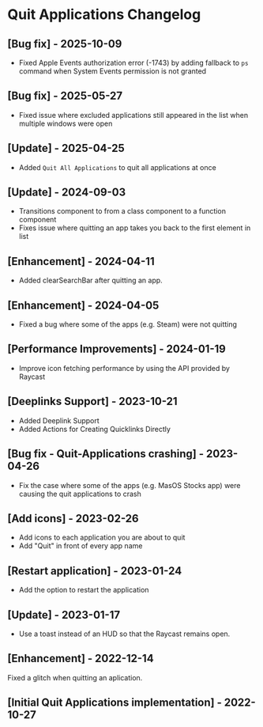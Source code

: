 # Quit Applications Changelog

## [Bug fix] - 2025-10-09

- Fixed Apple Events authorization error (-1743) by adding fallback to `ps` command when System Events permission is not granted

## [Bug fix] - 2025-05-27

- Fixed issue where excluded applications still appeared in the list when multiple windows were open

## [Update] - 2025-04-25

- Added `Quit All Applications` to quit all applications at once

## [Update] - 2024-09-03

- Transitions component to from a class component to a function component
- Fixes issue where quitting an app takes you back to the first element in list

## [Enhancement] - 2024-04-11

- Added clearSearchBar after quitting an app.

## [Enhancement] - 2024-04-05

- Fixed a bug where some of the apps (e.g. Steam) were not quitting

## [Performance Improvements] - 2024-01-19

- Improve icon fetching performance by using the API provided by Raycast

## [Deeplinks Support] - 2023-10-21

- Added Deeplink Support
- Added Actions for Creating Quicklinks Directly

## [Bug fix - Quit-Applications crashing] - 2023-04-26

- Fix the case where some of the apps (e.g. MasOS Stocks app) were causing the quit applications to crash

## [Add icons] - 2023-02-26

- Add icons to each application you are about to quit
- Add "Quit" in front of every app name

## [Restart application] - 2023-01-24

- Add the option to restart the application

## [Update] - 2023-01-17

- Use a toast instead of an HUD so that the Raycast remains open.

## [Enhancement] - 2022-12-14

Fixed a glitch when quitting an aplication.

## [Initial Quit Applications implementation] - 2022-10-27
